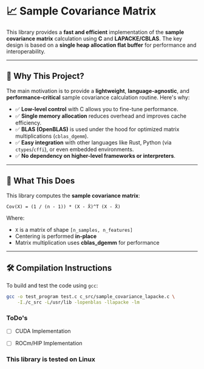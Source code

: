 # 📈 Sample Covariance Matrix

This library provides a **fast and efficient** implementation of
the **sample covariance matrix** calculation using **C** and **LAPACKE/CBLAS**.
The key design is based on a **single heap allocation flat buffer** for performance
and interoperability.

---

## 🚀 Why This Project?

The main motivation is to provide a **lightweight**, **language-agnostic**,
and **performance-critical** sample covariance calculation routine. Here's why:

- ✅ **Low-level control** with C allows you to fine-tune performance.
- ✅ **Single memory allocation** reduces overhead and improves cache efficiency.
- ✅ **BLAS (OpenBLAS)** is used under the hood for optimized matrix multiplications (`cblas_dgemm`).
- ✅ **Easy integration** with other languages like Rust, Python (via `ctypes`/`cffi`), or even embedded environments.
- ✅ **No dependency on higher-level frameworks or interpreters**.

---

## 🧮 What This Does

This library computes the **sample covariance matrix**:

`Cov(X) = (1 / (n - 1)) * (X - X̄)^T (X - X̄)`

Where:

- `X` is a matrix of shape `[n_samples, n_features]`
- Centering is performed **in-place**
- Matrix multiplication uses **cblas_dgemm** for performance

---

## 🛠️ Compilation Instructions

To build and test the code using `gcc`:

```bash
gcc -o test_program test.c c_src/sample_covariance_lapacke.c \
    -I./c_src -L/usr/lib -lopenblas -llapacke -lm

```

### ToDo's

- [ ] CUDA Implementation

- [ ] ROCm/HIP Implementation

### This library is tested on Linux

